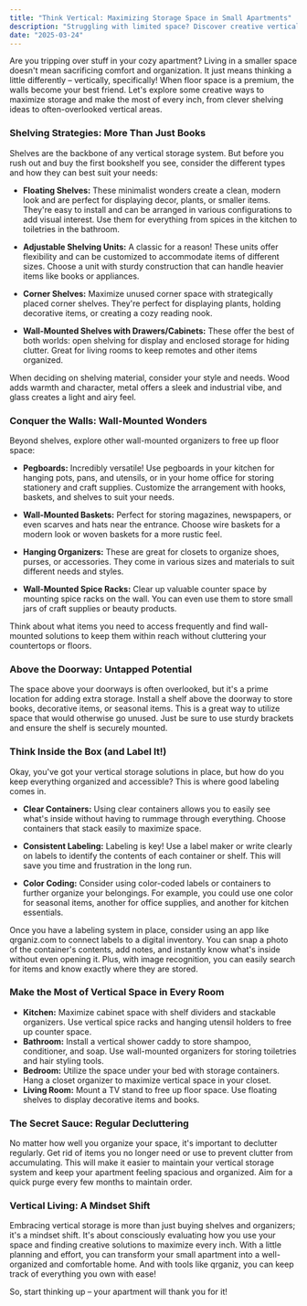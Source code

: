 ```yaml
---
title: "Think Vertical: Maximizing Storage Space in Small Apartments"
description: "Struggling with limited space? Discover creative vertical storage solutions for apartments and small homes, including shelving ideas, wall-mounted organizers, and clever ways to utilize often-overlooked areas like above doorways."
date: "2025-03-24"
---
```


Are you tripping over stuff in your cozy apartment? Living in a smaller space doesn't mean sacrificing comfort and organization. It just means thinking a little differently – vertically, specifically! When floor space is a premium, the walls become your best friend. Let's explore some creative ways to maximize storage and make the most of every inch, from clever shelving ideas to often-overlooked vertical areas.

### Shelving Strategies: More Than Just Books

Shelves are the backbone of any vertical storage system. But before you rush out and buy the first bookshelf you see, consider the different types and how they can best suit your needs:

*   **Floating Shelves:** These minimalist wonders create a clean, modern look and are perfect for displaying decor, plants, or smaller items. They're easy to install and can be arranged in various configurations to add visual interest. Use them for everything from spices in the kitchen to toiletries in the bathroom.

*   **Adjustable Shelving Units:** A classic for a reason! These units offer flexibility and can be customized to accommodate items of different sizes. Choose a unit with sturdy construction that can handle heavier items like books or appliances.

*   **Corner Shelves:** Maximize unused corner space with strategically placed corner shelves. They're perfect for displaying plants, holding decorative items, or creating a cozy reading nook.

*   **Wall-Mounted Shelves with Drawers/Cabinets:** These offer the best of both worlds: open shelving for display and enclosed storage for hiding clutter. Great for living rooms to keep remotes and other items organized.

When deciding on shelving material, consider your style and needs. Wood adds warmth and character, metal offers a sleek and industrial vibe, and glass creates a light and airy feel.

### Conquer the Walls: Wall-Mounted Wonders

Beyond shelves, explore other wall-mounted organizers to free up floor space:

*   **Pegboards:** Incredibly versatile! Use pegboards in your kitchen for hanging pots, pans, and utensils, or in your home office for storing stationery and craft supplies. Customize the arrangement with hooks, baskets, and shelves to suit your needs.

*   **Wall-Mounted Baskets:** Perfect for storing magazines, newspapers, or even scarves and hats near the entrance. Choose wire baskets for a modern look or woven baskets for a more rustic feel.

*   **Hanging Organizers:** These are great for closets to organize shoes, purses, or accessories. They come in various sizes and materials to suit different needs and styles.

*   **Wall-Mounted Spice Racks:** Clear up valuable counter space by mounting spice racks on the wall. You can even use them to store small jars of craft supplies or beauty products.

Think about what items you need to access frequently and find wall-mounted solutions to keep them within reach without cluttering your countertops or floors.

### Above the Doorway: Untapped Potential

The space above your doorways is often overlooked, but it's a prime location for adding extra storage. Install a shelf above the doorway to store books, decorative items, or seasonal items. This is a great way to utilize space that would otherwise go unused. Just be sure to use sturdy brackets and ensure the shelf is securely mounted.

### Think Inside the Box (and Label It!)

Okay, you've got your vertical storage solutions in place, but how do you keep everything organized and accessible? This is where good labeling comes in.

*   **Clear Containers:** Using clear containers allows you to easily see what's inside without having to rummage through everything. Choose containers that stack easily to maximize space.

*   **Consistent Labeling:** Labeling is key! Use a label maker or write clearly on labels to identify the contents of each container or shelf. This will save you time and frustration in the long run.

*   **Color Coding:** Consider using color-coded labels or containers to further organize your belongings. For example, you could use one color for seasonal items, another for office supplies, and another for kitchen essentials.

Once you have a labeling system in place, consider using an app like qrganiz.com to connect labels to a digital inventory. You can snap a photo of the container's contents, add notes, and instantly know what's inside without even opening it. Plus, with image recognition, you can easily search for items and know exactly where they are stored.

### Make the Most of Vertical Space in Every Room

*   **Kitchen:** Maximize cabinet space with shelf dividers and stackable organizers. Use vertical spice racks and hanging utensil holders to free up counter space.
*   **Bathroom:** Install a vertical shower caddy to store shampoo, conditioner, and soap. Use wall-mounted organizers for storing toiletries and hair styling tools.
*   **Bedroom:** Utilize the space under your bed with storage containers. Hang a closet organizer to maximize vertical space in your closet.
*   **Living Room:** Mount a TV stand to free up floor space. Use floating shelves to display decorative items and books.

### The Secret Sauce: Regular Decluttering

No matter how well you organize your space, it's important to declutter regularly. Get rid of items you no longer need or use to prevent clutter from accumulating. This will make it easier to maintain your vertical storage system and keep your apartment feeling spacious and organized. Aim for a quick purge every few months to maintain order.

### Vertical Living: A Mindset Shift

Embracing vertical storage is more than just buying shelves and organizers; it's a mindset shift. It's about consciously evaluating how you use your space and finding creative solutions to maximize every inch. With a little planning and effort, you can transform your small apartment into a well-organized and comfortable home. And with tools like qrganiz, you can keep track of everything you own with ease!

So, start thinking up – your apartment will thank you for it!